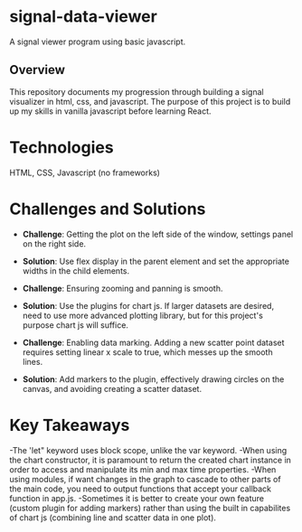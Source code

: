 # signal-data-viewer

A signal viewer program using basic javascript.

## Overview

This repository documents my progression through building a signal visualizer in html, css, and javascript. The purpose of this project is to build up my skills in vanilla javascript before learning React.

# Technologies

HTML,
CSS,
Javascript (no frameworks)

# Challenges and Solutions

- **Challenge**: Getting the plot on the left side of the window, settings panel on the right side.
- **Solution**: Use flex display in the parent element and set the appropriate widths in the child elements.

- **Challenge**: Ensuring zooming and panning is smooth.
- **Solution**: Use the plugins for chart js. If larger datasets are desired, need to use more advanced plotting library, but for this project's purpose chart js will suffice.

- **Challenge**: Enabling data marking. Adding a new scatter point dataset requires setting linear x scale to true, which messes up the smooth lines.
- **Solution**: Add markers to the plugin, effectively drawing circles on the canvas, and avoiding creating a scatter dataset.

# Key Takeaways

-The 'let" keyword uses block scope, unlike the var keyword.
-When using the chart constructor, it is paramount to return the created chart instance in order to access and manipulate its min and max time properties.
-When using modules, if want changes in the graph to cascade to other parts of the main code, you need to output functions that accept your callback function in app.js.
-Sometimes it is better to create your own feature (custom plugin for adding markers) rather than using the built in capabilites of chart js (combining line and scatter data in one plot).
